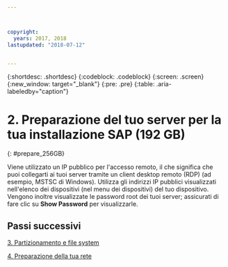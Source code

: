 ```yaml
---



copyright:
  years: 2017, 2018
lastupdated: "2018-07-12"


---
```


{:shortdesc: .shortdesc}
{:codeblock: .codeblock}
{:screen: .screen}
{:new_window: target="_blank"}
{:pre: .pre}
{:table: .aria-labeledby="caption"}

# 2. Preparazione del tuo server per la tua installazione SAP (192 GB)
{: #prepare_256GB}

Viene utilizzato un IP pubblico per l'accesso remoto, il che significa che puoi collegarti ai tuoi server tramite un client desktop remoto (RDP) (ad esempio, MSTSC di Windows). Utilizza gli indirizzi IP pubblici visualizzati nell'elenco dei dispositivi (nel menu dei dispositivi) del tuo dispositivo. Vengono inoltre visualizzate le password root dei tuoi server; assicurati di fare clic su **Show Password** per visualizzarle.

## Passi successivi

 [3. Partizionamento e file system](/docs/infrastructure/sap-netweaver-ms-qrg/ms-partition-256GB.html#partition-256GB)
 
 [4. Preparazione della tua rete](/docs/infrastructure/sap-netweaver-ms-qrg/ms-prepare-network.html#network)
